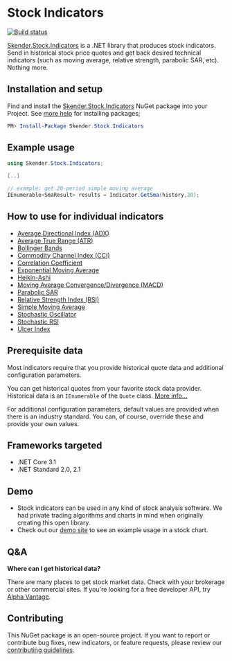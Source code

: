 # Stock Indicators

[![Build status](https://dev.azure.com/skender/Stock.Indicators/_apis/build/status/Stock.Indicators)](https://dev.azure.com/skender/Stock.Indicators/_build/latest?definitionId=18)

[Skender.Stock.Indicators](https://www.nuget.org/packages/Skender.Stock.Indicators) is a .NET library that produces stock indicators.  Send in historical stock price quotes and get back desired technical indicators (such as moving average, relative strength, parabolic SAR, etc).  Nothing more.

## Installation and setup

Find and install the [Skender.Stock.Indicators](https://www.nuget.org/packages/Skender.Stock.Indicators) NuGet package into your Project.  See [more help](https://www.google.com/search?q=install+nuget+package) for installing packages;

``` PowerShell
PM> Install-Package Skender.Stock.Indicators
```

## Example usage

``` C#
using Skender.Stock.Indicators;

[..]

// example: get 20-period simple moving average
IEnumerable<SmaResult> results = Indicator.GetSma(history,20);
```

## How to use for individual indicators

- [Average Directional Index (ADX)](/Indicators/AvgDirectional/README.md)
- [Average True Range (ATR)](/Indicators/AvgTrueRange/README.md)
- [Bollinger Bands](/Indicators/BollingerBands/README.md)
- [Commodity Channel Index (CCI)](/Indicators/Cci/README.md)
- [Correlation Coefficient](/Indicators/Correlation/README.md)
- [Exponential Moving Average](/Indicators/Ema/README.md)
- [Heikin-Ashi](/Indicators/HeikinAshi/README.md)
- [Moving Average Convergence/Divergence (MACD)](/Indicators/Macd/README.md)
- [Parabolic SAR](/Indicators/ParabolicSar/README.md)
- [Relative Strength Index (RSI)](/Indicators/Rsi/README.md)
- [Simple Moving Average](/Indicators/Sma/README.md)
- [Stochastic Oscillator](/Indicators/Stochastic/README.md)
- [Stochastic RSI](/Indicators/StochasticRsi/README.md)
- [Ulcer Index](/Indicators/Ulcer/README.md)

## Prerequisite data

Most indicators require that you provide historical quote data and additional configuration parameters.

You can get historical quotes from your favorite stock data provider.
Historical data is an `IEnumerable` of the `Quote` class.  [More info...](/GUIDE.md#Quote)

For additional configuration parameters, default values are provided when there is an industry standard.
You can, of course, override these and provide your own values.

## Frameworks targeted

- .NET Core 3.1
- .NET Standard 2.0, 2.1

## Demo

- Stock indicators can be used in any kind of stock analysis software.  We had private trading algorithms and charts in mind when originally creating this open library.
- Check out our [demo site](https://stock-charts.azurewebsites.net/) to see an example usage in a stock chart.

## Q&A

**Where can I get historical data?**

There are many places to get stock market data.  Check with your brokerage or other commercial sites.  If you're looking for a free developer API, try [Alpha Vantage](https://www.alphavantage.co).

## Contributing

This NuGet package is an open-source project.  If you want to report or contribute bug fixes, new indicators, or feature requests, please review our [contributing guidelines](CONTRIBUTING.md).
